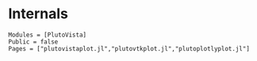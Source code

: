 # Internals



```@autodocs
Modules = [PlutoVista]
Public = false
Pages = ["plutovistaplot.jl","plutovtkplot.jl","plutoplotlyplot.jl"]
```


